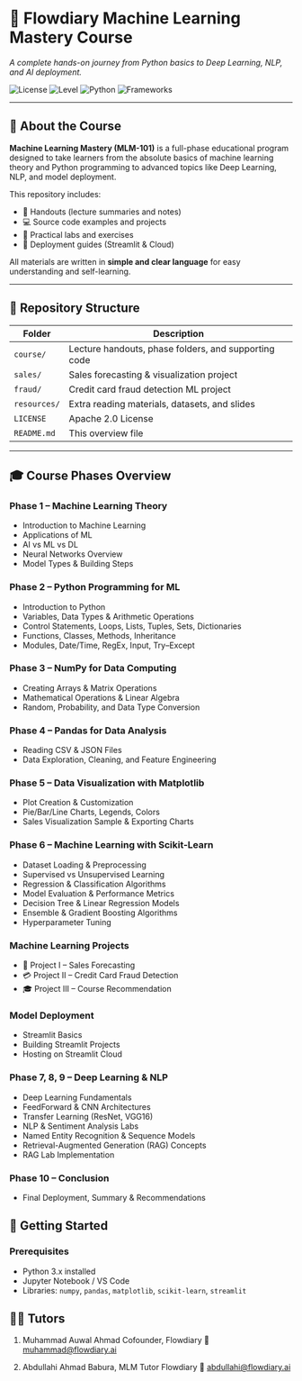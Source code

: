 # 🤖 Flowdiary Machine Learning Mastery Course

*A complete hands-on journey from Python basics to Deep Learning, NLP, and AI deployment.*

![License](https://img.shields.io/badge/License-Apache_2.0-blue.svg)
![Level](https://img.shields.io/badge/Level-Beginner%20to%20Advanced-brightgreen)
![Python](https://img.shields.io/badge/Python-3.x-blue)
![Frameworks](https://img.shields.io/badge/Libraries-NumPy%2C%20Pandas%2C%20Matplotlib%2C%20Scikit--learn%2C%20Streamlit-orange)

---

## 🧠 About the Course

**Machine Learning Mastery (MLM-101)** is a full-phase educational program designed to take learners from the absolute basics of machine learning theory and Python programming to advanced topics like Deep Learning, NLP, and model deployment.

This repository includes:
- 📘 Handouts (lecture summaries and notes)
- 💻 Source code examples and projects
- 🧩 Practical labs and exercises
- 🚀 Deployment guides (Streamlit & Cloud)

All materials are written in **simple and clear language** for easy understanding and self-learning.

---

## 📂 Repository Structure

| Folder | Description |
|--------|--------------|
| `course/` | Lecture handouts, phase folders, and supporting code |
| `sales/` | Sales forecasting & visualization project |
| `fraud/` | Credit card fraud detection ML project |
| `resources/` | Extra reading materials, datasets, and slides |
| `LICENSE` | Apache 2.0 License |
| `README.md` | This overview file |

---

## 🎓 Course Phases Overview

### **Phase 1 – Machine Learning Theory**
- Introduction to Machine Learning  
- Applications of ML  
- AI vs ML vs DL  
- Neural Networks Overview  
- Model Types & Building Steps  

### **Phase 2 – Python Programming for ML**
- Introduction to Python  
- Variables, Data Types & Arithmetic Operations  
- Control Statements, Loops, Lists, Tuples, Sets, Dictionaries  
- Functions, Classes, Methods, Inheritance  
- Modules, Date/Time, RegEx, Input, Try–Except  

### **Phase 3 – NumPy for Data Computing**
- Creating Arrays & Matrix Operations  
- Mathematical Operations & Linear Algebra  
- Random, Probability, and Data Type Conversion  

### **Phase 4 – Pandas for Data Analysis**
- Reading CSV & JSON Files  
- Data Exploration, Cleaning, and Feature Engineering  

### **Phase 5 – Data Visualization with Matplotlib**
- Plot Creation & Customization  
- Pie/Bar/Line Charts, Legends, Colors  
- Sales Visualization Sample & Exporting Charts  

### **Phase 6 – Machine Learning with Scikit-Learn**
- Dataset Loading & Preprocessing  
- Supervised vs Unsupervised Learning  
- Regression & Classification Algorithms  
- Model Evaluation & Performance Metrics  
- Decision Tree & Linear Regression Models  
- Ensemble & Gradient Boosting Algorithms  
- Hyperparameter Tuning
  
### **Machine Learning Projects**
- 🧾 Project I – Sales Forecasting  
- 💳 Project II – Credit Card Fraud Detection  
- 🎓 Project III – Course Recommendation  

### **Model Deployment**
- Streamlit Basics  
- Building Streamlit Projects  
- Hosting on Streamlit Cloud  

### **Phase 7, 8, 9 – Deep Learning & NLP**
- Deep Learning Fundamentals  
- FeedForward & CNN Architectures  
- Transfer Learning (ResNet, VGG16)  
- NLP & Sentiment Analysis Labs  
- Named Entity Recognition & Sequence Models  
- Retrieval-Augmented Generation (RAG) Concepts  
- RAG Lab Implementation  

### **Phase 10 – Conclusion**
- Final Deployment, Summary & Recommendations  

## 🚀 Getting Started

### Prerequisites
- Python 3.x installed  
- Jupyter Notebook / VS Code  
- Libraries: `numpy`, `pandas`, `matplotlib`, `scikit-learn`, `streamlit`

## 👨‍🏫 Tutors
1. Muhammad Auwal Ahmad
Cofounder, Flowdiary
📧 muhammad@flowdiary.ai

2. Abdullahi Ahmad Babura,
MLM Tutor Flowdiary
📧 abdullahi@flowdiary.ai

